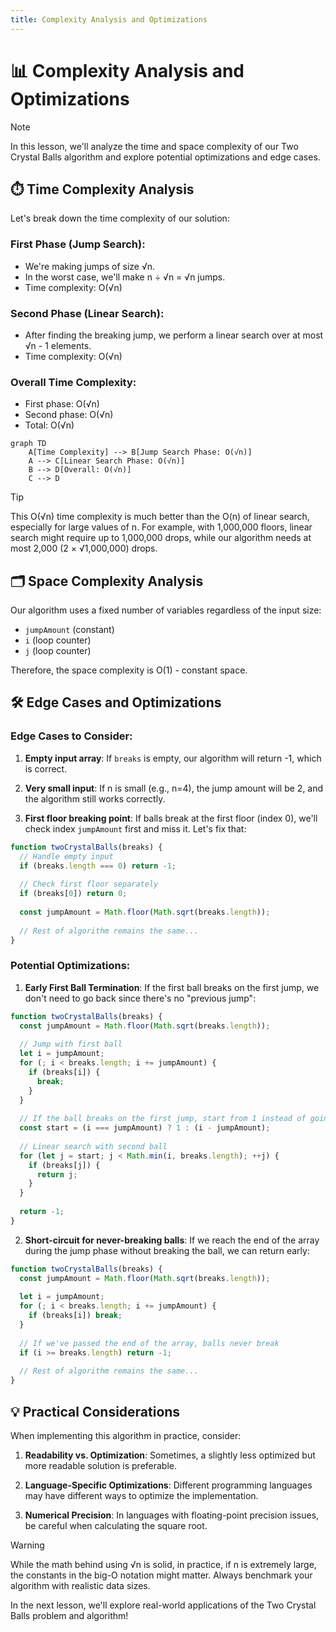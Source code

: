 ```yaml
---
title: Complexity Analysis and Optimizations
---
```


# 📊 Complexity Analysis and Optimizations

> [!NOTE]
> In this lesson, we'll analyze the time and space complexity of our Two Crystal Balls algorithm and explore potential optimizations and edge cases.

## ⏱️ Time Complexity Analysis

Let's break down the time complexity of our solution:

### First Phase (Jump Search):
- We're making jumps of size √n.
- In the worst case, we'll make n ÷ √n = √n jumps.
- Time complexity: O(√n)

### Second Phase (Linear Search):
- After finding the breaking jump, we perform a linear search over at most √n - 1 elements.
- Time complexity: O(√n)

### Overall Time Complexity:
- First phase: O(√n)
- Second phase: O(√n)
- Total: O(√n)

```mermaid
graph TD
    A[Time Complexity] --> B[Jump Search Phase: O(√n)]
    A --> C[Linear Search Phase: O(√n)]
    B --> D[Overall: O(√n)]
    C --> D
```

> [!TIP]
> This O(√n) time complexity is much better than the O(n) of linear search, especially for large values of n. For example, with 1,000,000 floors, linear search might require up to 1,000,000 drops, while our algorithm needs at most 2,000 (2 × √1,000,000) drops.

## 🗂️ Space Complexity Analysis

Our algorithm uses a fixed number of variables regardless of the input size:
- `jumpAmount` (constant)
- `i` (loop counter)
- `j` (loop counter)

Therefore, the space complexity is O(1) - constant space.

## 🛠️ Edge Cases and Optimizations

### Edge Cases to Consider:

1. **Empty input array**: If `breaks` is empty, our algorithm will return -1, which is correct.

2. **Very small input**: If n is small (e.g., n=4), the jump amount will be 2, and the algorithm still works correctly.

3. **First floor breaking point**: If balls break at the first floor (index 0), we'll check index `jumpAmount` first and miss it. Let's fix that:

```javascript
function twoCrystalBalls(breaks) {
  // Handle empty input
  if (breaks.length === 0) return -1;
  
  // Check first floor separately
  if (breaks[0]) return 0;
  
  const jumpAmount = Math.floor(Math.sqrt(breaks.length));
  
  // Rest of algorithm remains the same...
}
```

### Potential Optimizations:

1. **Early First Ball Termination**: If the first ball breaks on the first jump, we don't need to go back since there's no "previous jump":

```javascript
function twoCrystalBalls(breaks) {
  const jumpAmount = Math.floor(Math.sqrt(breaks.length));
  
  // Jump with first ball
  let i = jumpAmount;
  for (; i < breaks.length; i += jumpAmount) {
    if (breaks[i]) {
      break;
    }
  }
  
  // If the ball breaks on the first jump, start from 1 instead of going back
  const start = (i === jumpAmount) ? 1 : (i - jumpAmount);
  
  // Linear search with second ball
  for (let j = start; j < Math.min(i, breaks.length); ++j) {
    if (breaks[j]) {
      return j;
    }
  }
  
  return -1;
}
```

2. **Short-circuit for never-breaking balls**: If we reach the end of the array during the jump phase without breaking the ball, we can return early:

```javascript
function twoCrystalBalls(breaks) {
  const jumpAmount = Math.floor(Math.sqrt(breaks.length));
  
  let i = jumpAmount;
  for (; i < breaks.length; i += jumpAmount) {
    if (breaks[i]) break;
  }
  
  // If we've passed the end of the array, balls never break
  if (i >= breaks.length) return -1;
  
  // Rest of algorithm remains the same...
}
```

## 💡 Practical Considerations

When implementing this algorithm in practice, consider:

1. **Readability vs. Optimization**: Sometimes, a slightly less optimized but more readable solution is preferable.

2. **Language-Specific Optimizations**: Different programming languages may have different ways to optimize the implementation.

3. **Numerical Precision**: In languages with floating-point precision issues, be careful when calculating the square root.

> [!WARNING]
> While the math behind using √n is solid, in practice, if n is extremely large, the constants in the big-O notation might matter. Always benchmark your algorithm with realistic data sizes.

In the next lesson, we'll explore real-world applications of the Two Crystal Balls problem and algorithm! 